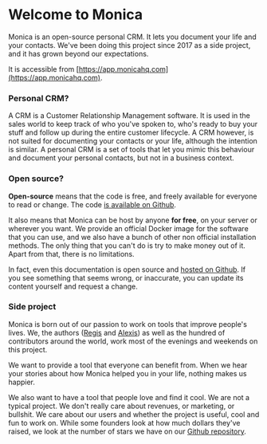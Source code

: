 # Welcome to Monica

Monica is an open-source personal CRM. It lets you document your life and your contacts. We've been doing this project since 2017 as a side project, and it has grown beyond our expectations.

It is accessible from [https://app.monicahq.com](https://app.monicahq.com).

### Personal CRM?

A CRM is a Customer Relationship Management software. It is used in the sales world to keep track of who you've spoken to, who's ready to buy your stuff and follow up during the entire customer lifecycle. A CRM however, is not suited for documenting your contacts or your life, although the intention is similar. A personal CRM is a set of tools that let you mimic this behaviour and document your personal contacts, but not in a business context.

### **Open source?**

**Open-source** means that the code is free, and freely available for everyone to read or change. The code [is available on Github](https://github.com/monicahq/chandler).

It also means that Monica can be host by anyone **for free**, on your server or wherever you want. We provide an official Docker image for the software that you can use, and we also have a bunch of other non official installation methods. The only thing that you can't do is try to make money out of it. Apart from that, there is no limitations.&#x20;

In fact, even this documentation is open source and [hosted on Github](https://github.com/monicahq/docs-gitbook). If you see something that seems wrong, or inaccurate, you can update its content yourself and request a change.

### Side project

Monica is born out of our passion to work on tools that improve people's lives. We, the authors ([Regis](https://twitter.com/maazarin) and [Alexis](https://twitter.com/asbin)) as well as the hundred of contributors around the world, work most of the evenings and weekends on this project.

We want to provide a tool that everyone can benefit from. When we hear your stories about how Monica helped you in your life, nothing makes us happier.

We also want to have a tool that people love and find it cool. We are not a typical project. We don't really care about revenues, or marketing, or bullshit. We care about our users and whether the project is useful, cool and fun to work on. While some founders look at how much dollars they've raised, we look at the number of stars we have on our [Github repository](https://github.com/monicahq/chandler).
